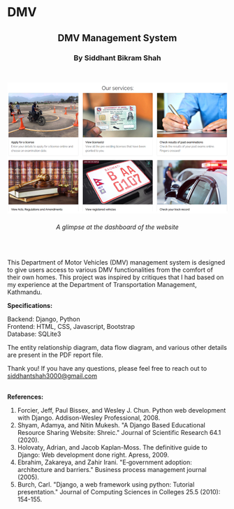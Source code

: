 # DMV
<h2 font-size:40px align="center">DMV Management System</h2>

<h3 align="center">By Siddhant Bikram Shah</h3>
<br>

<p align="center">
  <img src="https://github.com/SiddhantBikram/DMV/blob/main/Dashboard.png" height = 300 width="600" title="hover text">
</p>

<h6 align="center"><i>A glimpse at the dashboard of the website</i></h6>
<br>

This Department of Motor Vehicles (DMV) management system is designed to give users access to various DMV functionalities from the comfort of their own homes. This project was inspired by critiques that I had based on my experience at the Department of Transportation Management, Kathmandu.

<b>Specifications:</b>

Backend: Django, Python<br>
Frontend: HTML, CSS, Javascript, Bootstrap<br>
Database: SQLite3<br>

The entity relationship diagram, data flow diagram, and various other details are present in the PDF report file.

Thank you! If you have any questions, please feel free to reach out to siddhantshah3000@gmail.com
<br>
<br>

<b>References:</b>

1. Forcier, Jeff, Paul Bissex, and Wesley J. Chun. Python web development with Django. Addison-Wesley Professional, 2008.
2. Shyam, Adamya, and Nitin Mukesh. "A Django Based Educational Resource Sharing Website: Shreic." Journal of Scientific Research 64.1 (2020).
3. Holovaty, Adrian, and Jacob Kaplan-Moss. The definitive guide to Django: Web development done right. Apress, 2009.
4. Ebrahim, Zakareya, and Zahir Irani. "E‐government adoption: architecture and barriers." Business process management journal (2005).
5. Burch, Carl. "Django, a web framework using python: Tutorial presentation." Journal of Computing Sciences in Colleges 25.5 (2010): 154-155.
